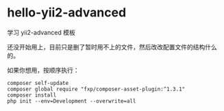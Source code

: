 # hello-yii2-advanced

学习 yii2-advanced 模板

还没开始用上，目前只是删了暂时用不上的文件，然后改改配置文件的结构什么的。

如果你想用，按顺序执行：

```
composer self-update
composer global require "fxp/composer-asset-plugin:^1.3.1"
composer install
php init --env=Development --overwrite=all
```
